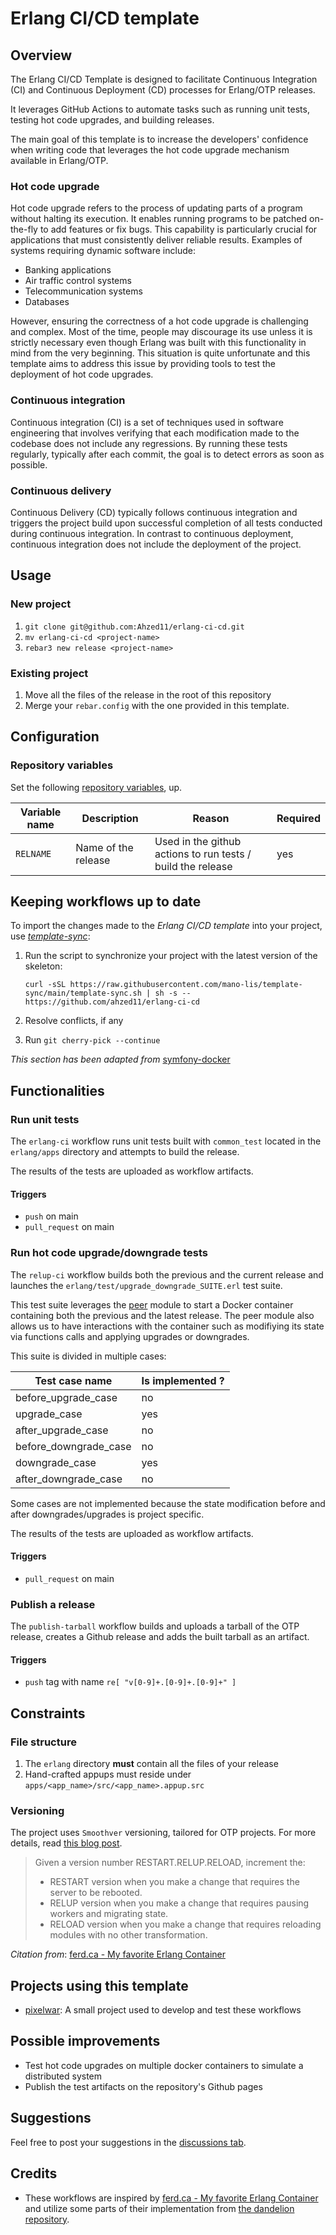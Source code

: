 # Erlang CI/CD template

## Overview

The Erlang CI/CD Template is designed to facilitate Continuous Integration (CI) and Continuous Deployment (CD) processes for Erlang/OTP releases.

It leverages GitHub Actions to automate tasks such as running unit tests, testing hot code upgrades, and building releases.

The main goal of this template is to increase the developers' confidence when writing code that leverages the hot code upgrade mechanism available in Erlang/OTP.

### Hot code upgrade

Hot code upgrade refers to the process of updating parts of a program without halting its execution. It enables running programs to be patched on-the-fly to add features or fix bugs. This capability is particularly crucial for applications that must consistently deliver reliable results. Examples of systems requiring dynamic software include:

- Banking applications
- Air traffic control systems
- Telecommunication systems
- Databases

However, ensuring the correctness of a hot code upgrade is challenging and complex. Most of the time, people may discourage its use unless it is strictly necessary even though Erlang was built with this functionality in mind from the very beginning. This situation is quite unfortunate and this template aims to address this issue by providing tools to test the deployment of hot code upgrades.

### Continuous integration

Continuous integration (CI) is a set of techniques used in software engineering that involves verifying that each modification made to the codebase does not include any regressions. By running these tests regularly, typically after each commit, the goal is to detect errors as soon as possible.

### Continuous delivery

Continuous Delivery (CD) typically follows continuous integration and triggers the project build upon successful completion of all tests conducted during continuous integration. In contrast to continuous deployment, continuous integration does not include the deployment of the project.

## Usage

### New project

1. `git clone git@github.com:Ahzed11/erlang-ci-cd.git`
1. `mv erlang-ci-cd <project-name>`
1. `rebar3 new release <project-name>`

### Existing project

1. Move all the files of the release in the root of this repository
1. Merge your `rebar.config` with the one provided in this template.

## Configuration

### Repository variables

Set the following [repository variables](https://docs.github.com/en/actions/learn-github-actions/variables#creating-configuration-variables-for-a-repository), up.

| Variable name | Description | Reason | Required |
|---------------|-------------|--------|----------|
|`RELNAME`| Name of the release | Used in the github actions to run tests / build the release | yes |

## Keeping workflows up to date

To import the changes made to the *Erlang CI/CD template* into your project, use
[*template-sync*](https://github.com/coopTilleuls/template-sync):

1. Run the script to synchronize your project with the latest version of the skeleton:

    ```console
    curl -sSL https://raw.githubusercontent.com/mano-lis/template-sync/main/template-sync.sh | sh -s -- https://github.com/ahzed11/erlang-ci-cd
    ```

1. Resolve conflicts, if any
1. Run `git cherry-pick --continue`

*This section has been adapted from* [symfony-docker](https://github.com/dunglas/symfony-docker/blob/main/docs/updating.md)

## Functionalities

### Run unit tests

The `erlang-ci` workflow runs unit tests built with `common_test` located in the `erlang/apps` directory and attempts to build the release.

The results of the tests are uploaded as workflow artifacts.

#### Triggers

- `push` on main
- `pull_request` on main

### Run hot code upgrade/downgrade tests

The `relup-ci` workflow builds both the previous and the current release and launches the `erlang/test/upgrade_downgrade_SUITE.erl` test suite.

This test suite leverages the [peer](https://www.erlang.org/doc/man/peer) module to start a Docker container containing both the previous and the latest release. The peer module also allows us to have interactions with the container such as modifiying its state via functions calls and applying upgrades or downgrades.

This suite is divided in multiple cases:

| Test case name | Is implemented ? |
|----------------|------------------|
| before_upgrade_case | no |
| upgrade_case | yes |
| after_upgrade_case | no |
| before_downgrade_case | no |
| downgrade_case | yes |
| after_downgrade_case | no |

Some cases are not implemented because the state modification before and after downgrades/upgrades is project specific.

The results of the tests are uploaded as workflow artifacts.

#### Triggers

- `pull_request` on main

### Publish a release

The `publish-tarball` workflow builds and uploads a tarball of the OTP release, creates a Github release and adds the built tarball as an artifact.

#### Triggers

- `push` tag with name `re[ "v[0-9]+.[0-9]+.[0-9]+" ]`

## Constraints

### File structure

1. The `erlang` directory **must** contain all the files of your release
1. Hand-crafted appups must reside under `apps/<app_name>/src/<app_name>.appup.src`

### Versioning

The project uses `Smoothver` versioning, tailored for OTP projects. For more details, read [this blog post](https://ferd.ca/my-favorite-erlang-container.html).

> Given a version number RESTART.RELUP.RELOAD, increment the:
>
> - RESTART version when you make a change that requires the server to be rebooted.
> - RELUP version when you make a change that requires pausing workers and migrating state.
> - RELOAD version when you make a change that requires reloading modules with no other transformation.

*Citation from*: [ferd.ca - My favorite Erlang Container](https://ferd.ca/my-favorite-erlang-container.html)

## Projects using this template

- [pixelwar](https://github.com/Ahzed11/pixelwar): A small project used to develop and test these workflows

## Possible improvements

- Test hot code upgrades on multiple docker containers to simulate a distributed system
- Publish the test artifacts on the repository's Github pages

## Suggestions

Feel free to post your suggestions in the [discussions tab](https://github.com/Ahzed11/erlang-ci-cd/discussions/categories/ideas).

## Credits

- These workflows are inspired by [ferd.ca - My favorite Erlang Container](https://ferd.ca/my-favorite-erlang-container.html) and utilize some parts of their implementation from [the dandelion repository](https://github.com/ferd/dandelion).
